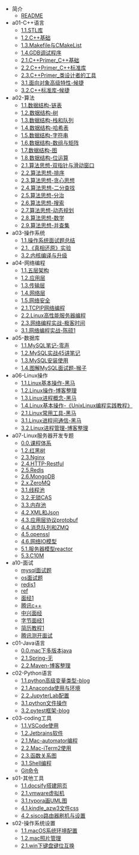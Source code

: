 * 简介
  * [README](README.md)
* a01-C++语言
  * [1.1.STL库](a01-C++语言/1.1.STL库.md)
  * [1.2.C++基础](a01-C++语言/1.2.C++基础.md)
  * [1.3.Makefile与CMakeList](a01-C++语言/1.3.Makefile与CMakeList.md)
  * [1.4.GDB调试程序](a01-C++语言/1.4.GDB调试程序.md)
  * [2.1.C++Primer_C++基础](a01-C++语言/2.1.C++Primer_C++基础.md)
  * [2.2.C++Primer_C++标准库](a01-C++语言/2.2.C++Primer_C++标准库.md)
  * [2.3.C++Primer_类设计者的工具](a01-C++语言/2.3.C++Primer_类设计者的工具.md)
  * [3.1.面向对象高级特性-候捷](a01-C++语言/3.1.面向对象高级特性-候捷.md)
  * [3.2.C++标准库-候捷](a01-C++语言/3.2.C++标准库-候捷.md)
* a02-算法
  * [1.1.数据结构-链表](a02-算法/1.1.数据结构-链表.md)
  * [1.2.数据结构-树](a02-算法/1.2.数据结构-树.md)
  * [1.3.数据结构-栈和队列](a02-算法/1.3.数据结构-栈和队列.md)
  * [1.4.数据结构-哈希表](a02-算法/1.4.数据结构-哈希表.md)
  * [1.5.数据结构-字符串](a02-算法/1.5.数据结构-字符串.md)
  * [1.6.数据结构-数组与矩阵](a02-算法/1.6.数据结构-数组与矩阵.md)
  * [1.7.数据结构-图](a02-算法/1.7.数据结构-图.md)
  * [1.8.数据结构-位运算](a02-算法/1.8.数据结构-位运算.md)
  * [2.1.算法思想-双指针与滑动窗口](a02-算法/2.1.算法思想-双指针与滑动窗口.md)
  * [2.2.算法思想-排序](a02-算法/2.2.算法思想-排序.md)
  * [2.3.算法思想-贪心思想](a02-算法/2.3.算法思想-贪心思想.md)
  * [2.4.算法思想-二分查找](a02-算法/2.4.算法思想-二分查找.md)
  * [2.5.算法思想-分治](a02-算法/2.5.算法思想-分治.md)
  * [2.6.算法思想-搜索](a02-算法/2.6.算法思想-搜索.md)
  * [2.7.算法思想-动态规划](a02-算法/2.7.算法思想-动态规划.md)
  * [2.8.算法思想-数学](a02-算法/2.8.算法思想-数学.md)
  * [2.9.算法思想-并查集](a02-算法/2.9.算法思想-并查集.md)
* a03-操作系统
  * [1.1.操作系统面试题总结](a03-操作系统/1.1.操作系统面试题总结.md)
  * [2.1.《真相还原》实验](a03-操作系统/2.1.《真相还原》实验.md)
  * [3.2.内核编译与升级](a03-操作系统/3.2.内核编译与升级.md)
* a04-网络编程
  * [1.1.五层架构](a04-网络编程/1.1.五层架构.md)
  * [1.2.应用层](a04-网络编程/1.2.应用层.md)
  * [1.3.传输层](a04-网络编程/1.3.传输层.md)
  * [1.4.网络层](a04-网络编程/1.4.网络层.md)
  * [1.5.网络安全](a04-网络编程/1.5.网络安全.md)
  * [2.1.TCPIP网络编程](a04-网络编程/2.1.TCPIP网络编程.md)
  * [2.2.Linux高性能服务器编程](a04-网络编程/2.2.Linux高性能服务器编程.md)
  * [2.3.网络编程实战-极客时间](a04-网络编程/2.3.网络编程实战-极客时间.md)
  * [3.1.网络编程实战-陈硕1](a04-网络编程/3.1.网络编程实战-陈硕1.md)
* a05-数据库
  * [1.1.MySQL笔记-零声](a05-数据库/1.1.MySQL笔记-零声.md)
  * [1.2.MySQL实战45讲笔记](a05-数据库/1.2.MySQL实战45讲笔记.md)
  * [1.3.MySQL安装使用](a05-数据库/1.3.MySQL安装使用.md)
  * [1.4.图解MySQL面试题-猴子](a05-数据库/1.4.图解MySQL面试题-猴子.md)
* a06-Linux操作
  * [1.1.Linux基本操作-黑马](a06-Linux操作/1.1.Linux基本操作-黑马.md)
  * [1.2.Linux操作-博客整理](a06-Linux操作/1.2.Linux操作-博客整理.md)
  * [1.3.Linux进程概念-黑马](a06-Linux操作/1.3.Linux进程概念-黑马.md)
  * [1.4.Linux基本操作-《UnixLinux编程实践教程》](a06-Linux操作/1.4.Linux基本操作-《UnixLinux编程实践教程》.md)
  * [2.1.Linux常用工具-黑马](a06-Linux操作/2.1.Linux常用工具-黑马.md)
  * [3.1.Linux进程间通信-黑马](a06-Linux操作/3.1.Linux进程间通信-黑马.md)
  * [3.2.Linux进程管理-博客整理](a06-Linux操作/3.2.Linux进程管理-博客整理.md)
* a07-Linux服务器开发专题
  * [0.0.课程体系](a07-Linux服务器开发专题/0.0.课程体系.md)
  * [1.2.红黑树](a07-Linux服务器开发专题/1.2.红黑树.md)
  * [2.3.Nginx](a07-Linux服务器开发专题/2.3.Nginx.md)
  * [2.4.HTTP-Restful](a07-Linux服务器开发专题/2.4.HTTP-Restful.md)
  * [2.5.Redis](a07-Linux服务器开发专题/2.5.Redis.md)
  * [2.6.MongoDB](a07-Linux服务器开发专题/2.6.MongoDB.md)
  * [2.x.ZeroMQ](a07-Linux服务器开发专题/2.x.ZeroMQ.md)
  * [3.1.线程池](a07-Linux服务器开发专题/3.1.线程池.md)
  * [3.2.无锁CAS](a07-Linux服务器开发专题/3.2.无锁CAS.md)
  * [3.3.内存池](a07-Linux服务器开发专题/3.3.内存池.md)
  * [4.2.XML和Json](a07-Linux服务器开发专题/4.2.XML和Json.md)
  * [4.3.应用层协议protobuf](a07-Linux服务器开发专题/4.3.应用层协议protobuf.md)
  * [4.4.消息队列和ZMQ](a07-Linux服务器开发专题/4.4.消息队列和ZMQ.md)
  * [4.5.openssl](a07-Linux服务器开发专题/4.5.openssl.md)
  * [4.6.网络IO模型](a07-Linux服务器开发专题/4.6.网络IO模型.md)
  * [5.1.服务器模型reactor](a07-Linux服务器开发专题/5.1.服务器模型reactor.md)
  * [5.3.C10M](a07-Linux服务器开发专题/5.3.C10M.md)
* a10-面试
  * [mysql面试题](a10-面试/mysql面试题.md)
  * [os面试题](a10-面试/os面试题.md)
  * [redis1](a10-面试/redis1.md)
  * [ref](a10-面试/ref.md)
  * [面经1](a10-面试/面经1.md)
  * [腾讯c++](a10-面试/腾讯c++.md)
  * [中兴面经](a10-面试/中兴面经.md)
  * [字节面经1](a10-面试/字节面经1.md)
  * [简历教程1](a10-面试/简历教程1.md)
  * [腾讯测开面试](a10-面试/腾讯测开面试.md)
* c01-Java语言
  * [0.0.mac下多版本java](c01-Java语言/0.0.mac下多版本java.md)
  * [2.1.Spring-无](c01-Java语言/2.1.Spring-无.md)
  * [2.2.Maven-博客整理](c01-Java语言/2.2.Maven-博客整理.md)
* c02-Python语言
  * [1.1.python高级变量类型-blog](c02-Python语言/1.1.python高级变量类型-blog.md)
  * [2.1.Anaconda使用与环境](c02-Python语言/2.1.Anaconda使用与环境.md)
  * [2.2.JupyterLab配置](c02-Python语言/2.2.JupyterLab配置.md)
  * [3.1.python文件操作](c02-Python语言/3.1.python文件操作.md)
  * [3.2.pytest框架-blog](c02-Python语言/3.2.pytest框架-blog.md)
* c03-coding工具
  * [1.1.VSCode使用](c03-coding工具/1.1.VSCode使用.md)
  * [1.2.Jetbrains软件](c03-coding工具/1.2.Jetbrains软件.md)
  * [2.1.Mac-automator编程](c03-coding工具/2.1.Mac-automator编程.md)
  * [2.2.Mac-iTerm2使用](c03-coding工具/2.2.Mac-iTerm2使用.md)
  * [2.3.函数关系图](c03-coding工具/2.3.函数关系图.md)
  * [3.1.Shell编程](c03-coding工具/3.1.Shell编程.md)
  * [Git命令](c03-coding工具/Git命令.md)
* s01-其他工具
  * [1.1.docsify搭建网页](s01-其他工具/1.1.docsify搭建网页.md)
  * [2.1.vmware虚拟机](s01-其他工具/2.1.vmware虚拟机.md)
  * [3.1.typora画UML图](s01-其他工具/3.1.typora画UML图.md)
  * [4.1.kindle_azw3文件css](s01-其他工具/4.1.kindle_azw3文件css.md)
  * [4.2.sisco路由器刷机与设置](s01-其他工具/4.2.sisco路由器刷机与设置.md)
* s02-操作系统设置
  * [1.1.macOS系统环境配置](s02-操作系统设置/1.1.macOS系统环境配置.md)
  * [1.2.mac照片管理](s02-操作系统设置/1.2.mac照片管理.md)
  * [2.1.win下键盘键位互换](s02-操作系统设置/2.1.win下键盘键位互换.md)
